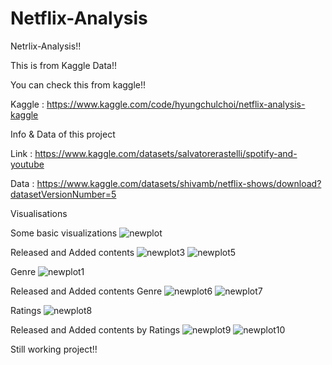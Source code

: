 # Netflix-Analysis

Netrlix-Analysis!!

This is from Kaggle Data!!

You can check this from kaggle!!

Kaggle : https://www.kaggle.com/code/hyungchulchoi/netflix-analysis-kaggle

Info & Data of this project

Link : https://www.kaggle.com/datasets/salvatorerastelli/spotify-and-youtube

Data : https://www.kaggle.com/datasets/shivamb/netflix-shows/download?datasetVersionNumber=5

Visualisations

Some basic visualizations
![newplot](https://user-images.githubusercontent.com/64293163/230732334-336fac32-943c-42f3-aff7-b01206f7c3c4.png)

Released and Added contents
![newplot3](https://user-images.githubusercontent.com/64293163/231696266-33648fce-42f3-4593-84be-a8d0001de107.png)
![newplot5](https://user-images.githubusercontent.com/64293163/231696276-8eab081f-af55-43ff-bf46-e70c9ead413c.png)

Genre
![newplot1](https://user-images.githubusercontent.com/64293163/230732337-f0039b6a-01b4-4ab4-acb6-905afca1be52.png)

Released and Added contents Genre
![newplot6](https://user-images.githubusercontent.com/64293163/231696447-a345501a-b77a-42a4-9540-d6a14645712d.png)
![newplot7](https://user-images.githubusercontent.com/64293163/231696461-c4a7e805-24fd-4c92-9cd9-9f7f1962bd63.png)

Ratings
![newplot8](https://user-images.githubusercontent.com/64293163/231696637-1af1d89e-b424-4443-8f70-e9934a6317da.png)

Released and Added contents by Ratings
![newplot9](https://user-images.githubusercontent.com/64293163/231696653-0d1973c8-a8bd-4d2e-b7ee-5952a0b7aa25.png)
![newplot10](https://user-images.githubusercontent.com/64293163/231696661-4aa527c6-adb4-4580-ac56-1623567035f8.png)





Still working project!!
